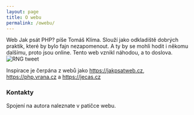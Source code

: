 ```yaml
---
layout: page
title: O webu
permalink: /owebu/
---
```


Web Jak psát PHP? píše Tomáš Klíma. Slouží jako odkladiště dobrých praktik, které by bylo fajn nezapomenout. 
A ty by se mohli hodit i někomu dalšímu, proto jsou online. 
Tento web vznikl náhodou, a to doslova. ![RNG tweet]({{site.baseurl}}/images/RNGtwwwt.png)

Inspirace je čerpána z webů jako https://jakpsatweb.cz, https://php.vrana.cz a https://jecas.cz

### Kontakty

Spojení na autora naleznate v patičce webu. 